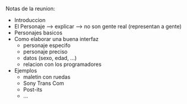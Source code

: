 Notas de la reunion:
- Introduccion 
- El Personaje --> explicar --> no son gente real (representan a gente)
- Personajes basicos 
- Como elaborar una buena interfaz 
	- personaje especifo 
	- personaje preciso 
	- datos (sexo, edad, ...)
	- relacion con los programadores 
- Ejemplos 
	- maletin con ruedas 
	- Sony Trans Com
	- Post-its 
	- ...
	